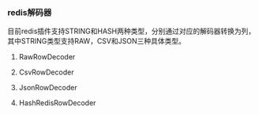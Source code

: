 ### redis解码器

目前redis插件支持STRING和HASH两种类型，分别通过对应的解码器转换为列，其中STRING类型支持RAW，CSV和JSON三种具体类型。

1. RawRowDecoder

2. CsvRowDecoder

3. JsonRowDecoder

4. HashRedisRowDecoder
